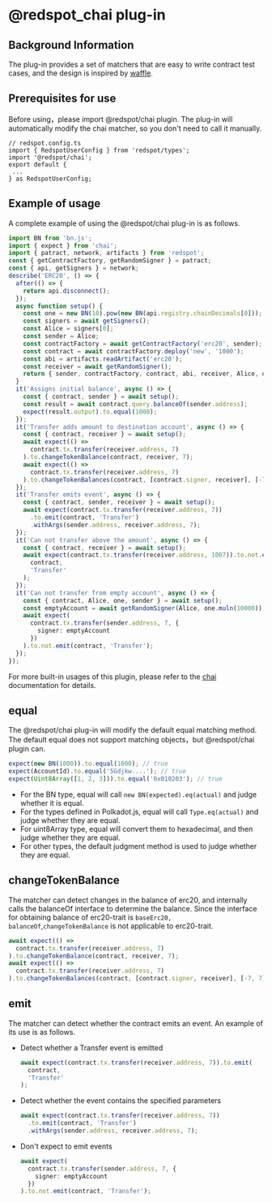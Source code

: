# @redspot_chai  plug-in

## Background Information

The plug-in provides a set of matchers that are easy to write contract test cases, and the design is inspired by [waffle](https://ethereum-waffle.readthedocs.io/en/latest/matchers.html).

## Prerequisites for use

Before using，please import @redspot/chai plugin. The plug-in will automatically modify the chai matcher, so you don't need to call it manually.

```plain
// redspot.config.ts
import { RedspotUserConfig } from 'redspot/types';
import '@redspot/chai';
export default {
 ...
} as RedspotUserConfig;
```

## Example of usage

A complete example of using the @redspot/chai plug-in is as follows.

```typescript
import BN from 'bn.js';
import { expect } from 'chai';
import { patract, network, artifacts } from 'redspot';
const { getContractFactory, getRandomSigner } = patract;
const { api, getSigners } = network;
describe('ERC20', () => {
  after(() => {
    return api.disconnect();
  });
  async function setup() {
    const one = new BN(10).pow(new BN(api.registry.chainDecimals[0]));
    const signers = await getSigners();
    const Alice = signers[0];
    const sender = Alice;
    const contractFactory = await getContractFactory('erc20', sender);
    const contract = await contractFactory.deploy('new', '1000');
    const abi = artifacts.readArtifact('erc20');
    const receiver = await getRandomSigner();
    return { sender, contractFactory, contract, abi, receiver, Alice, one };
  }
  it('Assigns initial balance', async () => {
    const { contract, sender } = await setup();
    const result = await contract.query.balanceOf(sender.address);
    expect(result.output).to.equal(1000);
  });
  it('Transfer adds amount to destination account', async () => {
    const { contract, receiver } = await setup();
    await expect(() =>
      contract.tx.transfer(receiver.address, 7)
    ).to.changeTokenBalance(contract, receiver, 7);
    await expect(() =>
      contract.tx.transfer(receiver.address, 7)
    ).to.changeTokenBalances(contract, [contract.signer, receiver], [-7, 7]);
  });
  it('Transfer emits event', async () => {
    const { contract, sender, receiver } = await setup();
    await expect(contract.tx.transfer(receiver.address, 7))
      .to.emit(contract, 'Transfer')
      .withArgs(sender.address, receiver.address, 7);
  });
  it('Can not transfer above the amount', async () => {
    const { contract, receiver } = await setup();
    await expect(contract.tx.transfer(receiver.address, 1007)).to.not.emit(
      contract,
      'Transfer'
    );
  });
  it('Can not transfer from empty account', async () => {
    const { contract, Alice, one, sender } = await setup();
    const emptyAccount = await getRandomSigner(Alice, one.muln(10000));
    await expect(
      contract.tx.transfer(sender.address, 7, {
        signer: emptyAccount
      })
    ).to.not.emit(contract, 'Transfer');
  });
});
```

For more built-in usages of this plugin, please refer to the [chai](https://www.chaijs.com/) documentation for details.

## equal

The @redspot/chai plug-in will modify the default equal matching method. The default equal does not support matching objects，but @redspot/chai plugin can.

```typescript
expect(new BN(1000)).to.equal(1000); // true
expect(AccountId).to.equal('5Gdjkw....'); // true
expect(Uint8Array([1, 2, 3])).to.equal('0x010203'); // true
```

* For the BN type, equal will call `new BN(expected).eq(actual)` and judge whether it is equal.
* For the types defined in Polkadot.js, equal will call `Type.eq(actual)` and judge whether they are equal.
* For uint8Array type, equal will convert them to hexadecimal, and then judge whether they are equal.
* For other types, the default judgment method is used to judge whether they are equal.
## **changeTokenBalance**

The matcher can detect changes in the balance of erc20, and internally calls the balanceOf interface to determine the balance. Since the interface for obtaining balance of erc20-trait is `baseErc20, balanceOf`,`changeTokenBalance` is not applicable to erc20-trait.

```typescript
await expect(() =>
  contract.tx.transfer(receiver.address, 7)
).to.changeTokenBalance(contract, receiver, 7);
await expect(() =>
  contract.tx.transfer(receiver.address, 7)
).to.changeTokenBalances(contract, [contract.signer, receiver], [-7, 7]);
```

## **emit**

The matcher can detect whether the contract emits an event. An example of its use is as follows.

* Detect whether a Transfer event is emitted
    ```typescript
    await expect(contract.tx.transfer(receiver.address, 7)).to.emit(
      contract,
      'Transfer'
    );
    ```

* Detect whether the event contains the specified parameters
    ```typescript
    await expect(contract.tx.transfer(receiver.address, 7))
      .to.emit(contract, 'Transfer')
      .withArgs(sender.address, receiver.address, 7);
    ```

* Don't expect to emit events
    ```typescript
    await expect(
      contract.tx.transfer(sender.address, 7, {
        signer: emptyAccount
      })
    ).to.not.emit(contract, 'Transfer');
    ```

